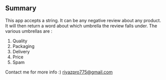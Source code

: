 ## Summary
This app accepts a string. It can be any negative review about any product. It will then return a word about which umbrella the review falls under. The various umbrellas are : 
1. Quality
2. Packaging
3. Delivery
4. Price
5. Spam

Contact me for more info :) 
riyazpro775@gmail.com
